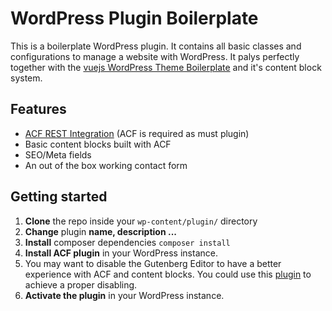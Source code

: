 # WordPress Plugin Boilerplate

This is a boilerplate WordPress plugin.
It contains all basic classes and configurations to manage a website with WordPress. 
It palys perfectly together with the [vuejs WordPress Theme Boilerplate](https://github.com/parallactic-dev/vuejs-wp-theme-boilerplate) and it's content block system.

## Features

- [ACF REST Integration](https://www.advancedcustomfields.com/) (ACF is required as must plugin)
- Basic content blocks built with ACF
- SEO/Meta fields
- An out of the box working contact form


## Getting started

1. **Clone** the repo inside your `wp-content/plugin/` directory
2. **Change** plugin **name, description ...**
3. **Install** composer dependencies `composer install`
4. **Install ACF plugin** in your WordPress instance.
5. You may want to disable the Gutenberg Editor to have a better experience with ACF and content blocks.
   You could use this [plugin](https://wordpress.org/plugins/disable-gutenberg/) to achieve a proper disabling.
6. **Activate the plugin** in your WordPress instance.
